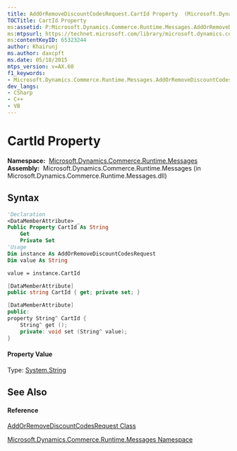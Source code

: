 ```yaml
---
title: AddOrRemoveDiscountCodesRequest.CartId Property  (Microsoft.Dynamics.Commerce.Runtime.Messages)
TOCTitle: CartId Property
ms:assetid: P:Microsoft.Dynamics.Commerce.Runtime.Messages.AddOrRemoveDiscountCodesRequest.CartId
ms:mtpsurl: https://technet.microsoft.com/library/microsoft.dynamics.commerce.runtime.messages.addorremovediscountcodesrequest.cartid(v=AX.60)
ms:contentKeyID: 65323244
author: Khairunj
ms.author: daxcpft
ms.date: 05/18/2015
mtps_version: v=AX.60
f1_keywords:
- Microsoft.Dynamics.Commerce.Runtime.Messages.AddOrRemoveDiscountCodesRequest.CartId
dev_langs:
- CSharp
- C++
- VB
---
```


# CartId Property

**Namespace:**  [Microsoft.Dynamics.Commerce.Runtime.Messages](microsoft-dynamics-commerce-runtime-messages-namespace.md)  
**Assembly:**  Microsoft.Dynamics.Commerce.Runtime.Messages (in Microsoft.Dynamics.Commerce.Runtime.Messages.dll)

## Syntax

``` vb
'Declaration
<DataMemberAttribute> _
Public Property CartId As String
    Get
    Private Set
'Usage
Dim instance As AddOrRemoveDiscountCodesRequest
Dim value As String

value = instance.CartId
```

``` csharp
[DataMemberAttribute]
public string CartId { get; private set; }
```

``` c++
[DataMemberAttribute]
public:
property String^ CartId {
    String^ get ();
    private: void set (String^ value);
}
```

#### Property Value

Type: [System.String](https://technet.microsoft.com/library/s1wwdcbf\(v=ax.60\))  

## See Also

#### Reference

[AddOrRemoveDiscountCodesRequest Class](addorremovediscountcodesrequest-class-microsoft-dynamics-commerce-runtime-messages.md)

[Microsoft.Dynamics.Commerce.Runtime.Messages Namespace](microsoft-dynamics-commerce-runtime-messages-namespace.md)

